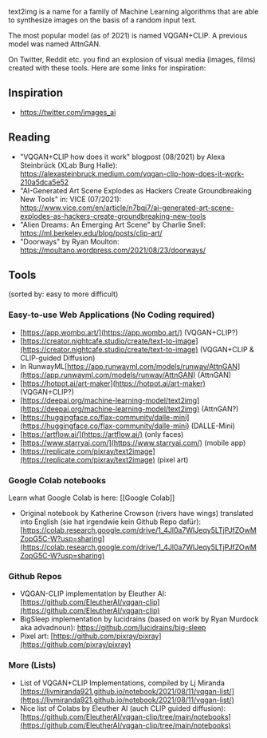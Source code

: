 text2img is a name for a family of Machine Learning algorithms that are able to synthesize images on the basis of a random input text.

The most popular model (as of 2021) is named VQGAN+CLIP. A previous model was named AttnGAN.

On Twitter, Reddit etc. you find an explosion of visual media (images, films) created with these tools. Here are some links for inspiration:

## Inspiration
- https://twitter.com/images_ai


## Reading
- "VQGAN+CLIP how does it work" blogpost (08/2021) by Alexa Steinbrück (XLab Burg Halle): https://alexasteinbruck.medium.com/vqgan-clip-how-does-it-work-210a5dca5e52
- "AI-Generated Art Scene Explodes as Hackers Create Groundbreaking New Tools" in: VICE (07/2021): https://www.vice.com/en/article/n7bqj7/ai-generated-art-scene-explodes-as-hackers-create-groundbreaking-new-tools
- "Alien Dreams: An Emerging Art Scene" by Charlie Snell: https://ml.berkeley.edu/blog/posts/clip-art/
- "Doorways" by Ryan Moulton: https://moultano.wordpress.com/2021/08/23/doorways/

## Tools
(sorted by: easy to more difficult)

### Easy-to-use Web Applications (No Coding required)
-   [https://app.wombo.art/](https://app.wombo.art/) (VQGAN+CLIP?)
-   [https://creator.nightcafe.studio/create/text-to-image](https://creator.nightcafe.studio/create/text-to-image) (VQGAN+CLIP & CLIP-guided Diffusion)
-   In RunwayML[https://app.runwayml.com/models/runway/AttnGAN](https://app.runwayml.com/models/runway/AttnGAN) (AttnGAN)
-   [https://hotpot.ai/art-maker](https://hotpot.ai/art-maker) (VQGAN+CLIP?)
-   [https://deepai.org/machine-learning-model/text2img](https://deepai.org/machine-learning-model/text2img) (AttnGAN?)
-   [https://huggingface.co/flax-community/dalle-mini](https://huggingface.co/flax-community/dalle-mini) (DALLE-Mini)
-   [https://artflow.ai/](https://artflow.ai/) (only faces)
-   [https://www.starryai.com/](https://www.starryai.com/) (mobile app)
-   [https://replicate.com/pixray/text2image](https://replicate.com/pixray/text2image) (pixel art)

### Google Colab notebooks
Learn what Google Colab is here: [[Google Colab]]
- Original notebook by Katherine Crowson (rivers have wings) translated into English (sie hat irgendwie kein Github Repo dafür): [https://colab.research.google.com/drive/1_4Jl0a7WIJeqy5LTjPJfZOwMZopG5C-W?usp=sharing](https://colab.research.google.com/drive/1_4Jl0a7WIJeqy5LTjPJfZOwMZopG5C-W?usp=sharing)

### Github Repos
- VQGAN-CLIP implementation by Eleuther AI: [https://github.com/EleutherAI/vqgan-clip](https://github.com/EleutherAI/vqgan-clip)
- BigSleep implementation by lucidrains (based on work by Ryan Murdock aka advadnoun): https://github.com/lucidrains/big-sleep 
- Pixel art: [https://github.com/pixray/pixray](https://github.com/pixray/pixray)

### More (Lists)
- List of VQGAN+CLIP Implementations, compiled by Lj Miranda [https://ljvmiranda921.github.io/notebook/2021/08/11/vqgan-list/](https://ljvmiranda921.github.io/notebook/2021/08/11/vqgan-list/)
- Nice list of Colabs by Eleuther AI (auch CLIP guided diffusion): [https://github.com/EleutherAI/vqgan-clip/tree/main/notebooks](https://github.com/EleutherAI/vqgan-clip/tree/main/notebooks)